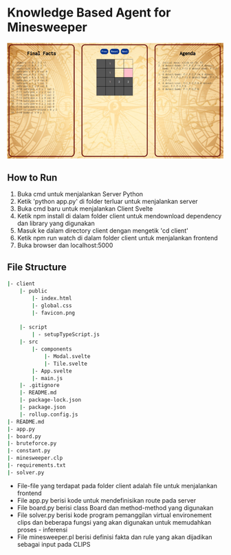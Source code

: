 # Knowledge Based Agent for Minesweeper

![alt text](/minesweeper.png)

## How to Run

1. Buka cmd untuk menjalankan Server Python
2. Ketik 'python app.py' di folder terluar untuk menjalankan server
3. Buka cmd baru untuk menjalankan Client Svelte
4. Ketik npm install di dalam folder client untuk mendownload dependency dan library yang digunakan
5. Masuk ke dalam directory client dengan mengetik 'cd client'
6. Ketik npm run watch di dalam folder client untuk menjalankan frontend
7. Buka browser dan localhost:5000

## File Structure

```bash
|- client
    |- public
        |- index.html
        |- global.css
        |- favicon.png

    |- script
        | - setupTypeScript.js
    |- src
        |- components
            |- Modal.svelte
            |- Tile.svelte
        |- App.svelte
        |- main.js
    |- .gitignore
    |- README.md
    |- package-lock.json
    |- package.json
    |- rollup.config.js
|- README.md
|- app.py
|- board.py
|- bruteforce.py
|- constant.py
|- minesweeper.clp
|- requirements.txt
|- solver.py

```

- File-file yang terdapat pada folder client adalah file untuk menjalankan frontend
- File app.py berisi kode untuk mendefinisikan route pada server
- File board.py berisi class Board dan method-method yang digunakan
- File solver.py berisi kode program pemanggilan virtual environement clips dan beberapa fungsi yang akan digunakan untuk memudahkan proses - inferensi
- File minesweeper.pl berisi definisi fakta dan rule yang akan dijadikan sebagai input pada CLIPS

